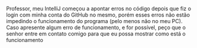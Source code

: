 Professor, meu IntelliJ começou a apontar erros no código depois que fiz o login com minha conta do GitHub no mesmo, porém esses erros não estão impedindo o funcionamento do programa (pelo menos não no meu PC).
Caso apresente algum erro de funcionamento, e for possível, peço que o senhor entre em contato comigo para que eu possa mostrar como está o funcionamento
